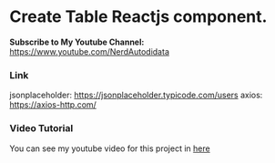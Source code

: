 # Create Table Reactjs component.

<b>Subscribe to My Youtube Channel:</b><br>
https://www.youtube.com/NerdAutodidata

### Link

jsonplaceholder: https://jsonplaceholder.typicode.com/users
axios: https://axios-http.com/

### Video Tutorial

You can see my youtube video for this project in [here](https://www.youtube.com/NerdAutodidata)
